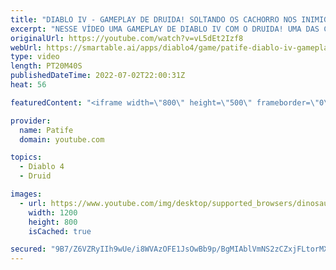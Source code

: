 ```yaml
---
title: "DIABLO IV - GAMEPLAY DE DRUIDA! SOLTANDO OS CACHORRO NOS INIMIGOS"
excerpt: "NESSE VÍDEO UMA GAMEPLAY DE DIABLO IV COM O DRUIDA! UMA DAS CLASSES QUE A GALERA MAIS CURTE ..."
originalUrl: https://youtube.com/watch?v=vL5dEt2Izf8
webUrl: https://smartable.ai/apps/diablo4/game/patife-diablo-iv-gameplay-de-druida-soltando-os-cachorro-nos-inimigos/
type: video
length: PT20M40S
publishedDateTime: 2022-07-02T22:00:31Z
heat: 56

featuredContent: "<iframe width=\"800\" height=\"500\" frameborder=\"0\" src=\"https://www.youtube.com/embed/vL5dEt2Izf8\" allow=\"accelerometer; autoplay; encrypted-media; gyroscope; picture-in-picture\" allowfullscreen></iframe>"

provider:
  name: Patife
  domain: youtube.com

topics:
  - Diablo 4
  - Druid

images:
  - url: https://www.youtube.com/img/desktop/supported_browsers/dinosaur.png
    width: 1200
    height: 800
    isCached: true

secured: "9B7/Z6VZRyIIh9wUe/i8WVAzOFE1JsOwBb9p/BgMIAblVmNS2zCZxjFLtorMX735X5gNN8lr/YkLr+nQrcJlUOMuOnXU4BGadB1k9u5tFcp2DHm+nZbPlt3JkRBi08GIrpbwBeTDg/Vbu8HKDw7sloAFMFzjQS19uAxzl4feVlbw5Jl0cGaKuNTpgIHgFHKQT9wiDENSWsfKOkeKZIGgbrBEwbUKbmoBMcTd2AcczYhj3Q6PZbr+bLM4cUZTdKM5hnIa54JkwMIduqH+wbGTlWEcBuiIRa2vULIa2XGfGLQySGXV8WUlcE5g/62pj3GFKgXdI1umBEnjEfTS+esf8c6u2W7j+9zvoTr4P/S18Ks1kVDE/A1OCcmJ3fCsOP9t8GlsqqK1tS4cdQNn0VyJ/5EDdTu4UE/ksalVb5idGyo=;t3iWJ0hfqrejDNMi6Fbdsg=="
---
```


